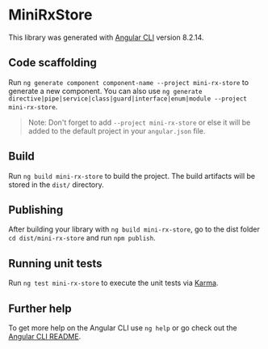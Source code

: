 # MiniRxStore

This library was generated with [Angular CLI](https://github.com/angular/angular-cli) version 8.2.14.

## Code scaffolding

Run `ng generate component component-name --project mini-rx-store` to generate a new component. You can also use `ng generate directive|pipe|service|class|guard|interface|enum|module --project mini-rx-store`.
> Note: Don't forget to add `--project mini-rx-store` or else it will be added to the default project in your `angular.json` file. 

## Build

Run `ng build mini-rx-store` to build the project. The build artifacts will be stored in the `dist/` directory.

## Publishing

After building your library with `ng build mini-rx-store`, go to the dist folder `cd dist/mini-rx-store` and run `npm publish`.

## Running unit tests

Run `ng test mini-rx-store` to execute the unit tests via [Karma](https://karma-runner.github.io).

## Further help

To get more help on the Angular CLI use `ng help` or go check out the [Angular CLI README](https://github.com/angular/angular-cli/blob/master/README.md).
